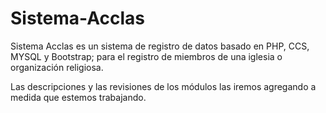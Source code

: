 # Sistema-Acclas

Sistema Acclas es un sistema de registro de datos basado en PHP, CCS, MYSQL y Bootstrap; para el registro de miembros de una iglesia o organización religiosa.

Las descripciones y las revisiones de los módulos las iremos agregando a medida que estemos trabajando.
